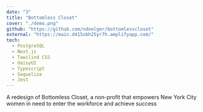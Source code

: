 ```yaml
---
date: "3"
title: "Bottomless Closet"
cover: "./demo.png"
github: "https://github.com/ndoelger/bottomlesscloset"
external: "https://main.d415obh25yr7h.amplifyapp.com/"
tech:
  - PostgreSQL
  - Next.js
  - Tawilind CSS
  - daisyUI
  - Typescript
  - Sequelize
  - Jest
---
```


A redesign of Bottomless Closet, a non-profit that empowers New York City women in need to enter the workforce and achieve success
